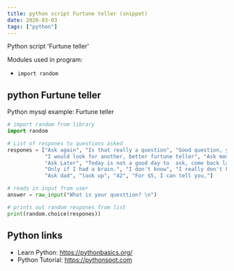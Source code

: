 ```yaml
---
title: python script Furtune teller (snippet)
date: 2020-03-03
tags: ["python"]
---
```

Python script 'Furtune teller'


Modules used in program: 
* `import random`

## python Furtune teller

Python mysql example: Furtune teller

```python
# import random from library
import random

# List of respones to questions asked
respones = ["Ask again", "Is that really a question", "Good question, you tell me",
            "I would look for another, better furtune teller", "Ask mom",
            "Ask Later", "Today is not a good day to  ask, come back later",
            "Only if I had a brain.", "I don't know", "I really don't know anything", "Hey! Look a squirrel",
            "Ask dad", "look up", "42", "For $5, I can tell you,"]

# reads in input from user
answer = raw_input("What is your questtion? \n")

# prints out random respones from list
print(random.choice(respones))

```

## Python links

- Learn Python: https://pythonbasics.org/
- Python Tutorial: https://pythonspot.com
